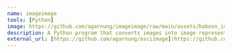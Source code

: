```yaml
---
name: imageimage
tools: [Python]
image: https://github.com/agarnung/imageimage/raw/main/assets/baboon_imageified.jpg
description: A Python program that converts images into image representations
external_url: [https://github.com/agarnung/asciimage](https://github.com/agarnung/imageimage)
---
```

